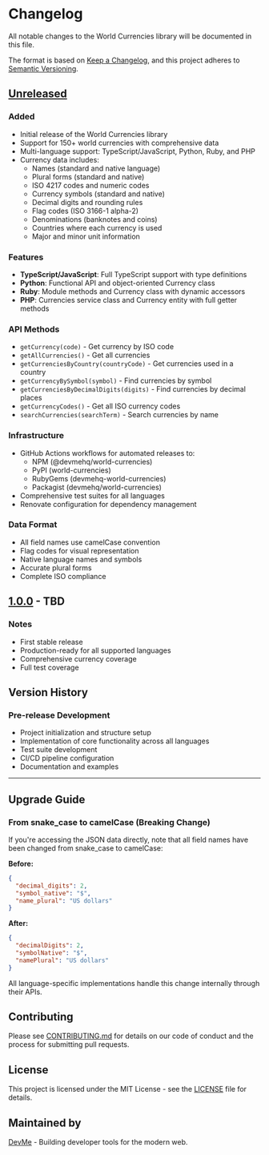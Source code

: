 # Changelog

All notable changes to the World Currencies library will be documented in this file.

The format is based on [Keep a Changelog](https://keepachangelog.com/en/1.0.0/),
and this project adheres to [Semantic Versioning](https://semver.org/spec/v2.0.0.html).

## [Unreleased]

### Added
- Initial release of the World Currencies library
- Support for 150+ world currencies with comprehensive data
- Multi-language support: TypeScript/JavaScript, Python, Ruby, and PHP
- Currency data includes:
  - Names (standard and native language)
  - Plural forms (standard and native)
  - ISO 4217 codes and numeric codes
  - Currency symbols (standard and native)
  - Decimal digits and rounding rules
  - Flag codes (ISO 3166-1 alpha-2)
  - Denominations (banknotes and coins)
  - Countries where each currency is used
  - Major and minor unit information

### Features
- **TypeScript/JavaScript**: Full TypeScript support with type definitions
- **Python**: Functional API and object-oriented Currency class
- **Ruby**: Module methods and Currency class with dynamic accessors
- **PHP**: Currencies service class and Currency entity with full getter methods

### API Methods
- `getCurrency(code)` - Get currency by ISO code
- `getAllCurrencies()` - Get all currencies
- `getCurrenciesByCountry(countryCode)` - Get currencies used in a country
- `getCurrencyBySymbol(symbol)` - Find currencies by symbol
- `getCurrenciesByDecimalDigits(digits)` - Find currencies by decimal places
- `getCurrencyCodes()` - Get all ISO currency codes
- `searchCurrencies(searchTerm)` - Search currencies by name

### Infrastructure
- GitHub Actions workflows for automated releases to:
  - NPM (@devmehq/world-currencies)
  - PyPI (world-currencies)
  - RubyGems (devmehq-world-currencies)
  - Packagist (devmehq/world-currencies)
- Comprehensive test suites for all languages
- Renovate configuration for dependency management

### Data Format
- All field names use camelCase convention
- Flag codes for visual representation
- Native language names and symbols
- Accurate plural forms
- Complete ISO compliance

## [1.0.0] - TBD

### Notes
- First stable release
- Production-ready for all supported languages
- Comprehensive currency coverage
- Full test coverage

## Version History

### Pre-release Development
- Project initialization and structure setup
- Implementation of core functionality across all languages
- Test suite development
- CI/CD pipeline configuration
- Documentation and examples

---

## Upgrade Guide

### From snake_case to camelCase (Breaking Change)
If you're accessing the JSON data directly, note that all field names have been changed from snake_case to camelCase:

**Before:**
```json
{
  "decimal_digits": 2,
  "symbol_native": "$",
  "name_plural": "US dollars"
}
```

**After:**
```json
{
  "decimalDigits": 2,
  "symbolNative": "$",
  "namePlural": "US dollars"
}
```

All language-specific implementations handle this change internally through their APIs.

## Contributing

Please see [CONTRIBUTING.md](CONTRIBUTING.md) for details on our code of conduct and the process for submitting pull requests.

## License

This project is licensed under the MIT License - see the [LICENSE](LICENSE) file for details.

## Maintained by

[DevMe](https://dev.me) - Building developer tools for the modern web.

[Unreleased]: https://github.com/devmehq/world-currencies/compare/v1.0.0...HEAD
[1.0.0]: https://github.com/devmehq/world-currencies/releases/tag/v1.0.0